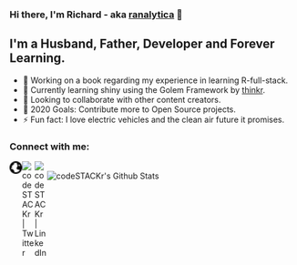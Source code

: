 ### Hi there, I'm Richard - aka [ranalytica][website] 👋

## I'm a Husband, Father, Developer and Forever Learning.
- 🔭 Working on a book regarding my experience in learning R-full-stack.
- 🌱 Currently learning shiny using the Golem Framework by [thinkr](https://thinkr.fr/).
- 👯 Looking to collaborate with other content creators.
- 🥅 2020 Goals: Contribute more to Open Source projects.
- ⚡ Fun fact: I love electric vehicles and the clean air future it promises.

### Connect with me:

[<img align="left" alt="codeSTACKr.com" width="22px" src="https://raw.githubusercontent.com/iconic/open-iconic/master/svg/globe.svg" />][website]
[<img align="left" alt="codeSTACKr | Twitter" width="22px" src="https://cdn.jsdelivr.net/npm/simple-icons@v3/icons/twitter.svg" />][twitter]
[<img align="left" alt="codeSTACKr | LinkedIn" width="22px" src="https://cdn.jsdelivr.net/npm/simple-icons@v3/icons/linkedin.svg" />][linkedin]


<br />

<img align="left" alt="codeSTACKr's Github Stats" src="https://github-readme-stats.vercel.app/api?username=ranalytica&show_icons=true&hide_border=true" />

[website]: https//ranalytica.github.io
[twitter]: https://twitter.com/skinsteel
[linkedin]: https://www.linkedin.com/in/richard-n-56915b31/

